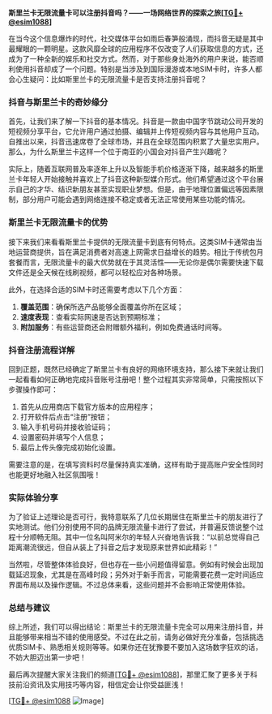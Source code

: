 **斯里兰卡无限流量卡可以注册抖音吗？——一场网络世界的探索之旅[[TG💪+ @esim1088](https://t.me/s/esim1088)]**

在当今这个信息爆炸的时代，社交媒体平台如雨后春笋般涌现，而抖音无疑是其中最耀眼的一颗明星。这款风靡全球的应用程序不仅改变了人们获取信息的方式，还成为了一种全新的娱乐和社交方式。然而，对于那些身处海外的用户来说，能否顺利使用抖音却成了一个问题。特别是当涉及到国际漫游或本地SIM卡时，许多人都会心生疑问：比如斯里兰卡的无限流量卡是否支持注册抖音呢？

### 抖音与斯里兰卡的奇妙缘分

首先，让我们来了解一下抖音的基本情况。抖音是一款由中国字节跳动公司开发的短视频分享平台，它允许用户通过拍摄、编辑并上传短视频内容与其他用户互动。自推出以来，抖音迅速席卷了全球市场，并且在全球范围内积累了大量忠实用户。那么，为什么斯里兰卡这样一个位于南亚的小国会对抖音产生兴趣呢？

实际上，随着互联网普及率逐年上升以及智能手机价格逐渐下降，越来越多的斯里兰卡年轻人开始接触并喜欢上了抖音这种新型媒介形式。他们希望通过这个平台展示自己的才华、结识新朋友甚至实现职业梦想。但是，由于地理位置偏远等因素限制，部分用户可能会遇到网络连接不稳定或者无法正常使用某些功能的情况。

### 斯里兰卡无限流量卡的优势

接下来我们来看看斯里兰卡提供的无限流量卡到底有何特点。这类SIM卡通常由当地运营商提供，旨在满足消费者对高速上网需求日益增长的趋势。相比于传统包月套餐而言，无限流量卡的最大优势就在于其灵活性——无论你是偶尔需要快速下载文件还是全天候在线刷视频，都可以轻松应对各种场景。

此外，在选择合适的SIM卡时还需要考虑以下几个方面：
1. **覆盖范围**：确保所选产品能够全面覆盖你所在区域；
2. **速度表现**：查看实际网速是否达到预期标准；
3. **附加服务**：有些运营商还会附赠额外福利，例如免费通话时间等。
  
### 抖音注册流程详解

回到正题，既然已经确定了斯里兰卡有良好的网络环境支持，那么接下来就让我们一起看看如何正确地完成抖音账号注册吧！整个过程其实非常简单，只需按照以下步骤操作即可：

1. 首先从应用商店下载官方版本的应用程序；
2. 打开软件后点击“注册”按钮；
3. 输入手机号码并接收验证码；
4. 设置密码并填写个人信息；
5. 最后上传头像完成初始化设置。

需要注意的是，在填写资料时尽量保持真实准确，这样有助于提高账户安全性同时也能更好地融入社区氛围哦！

### 实际体验分享

为了验证上述理论是否可行，我特意联系了几位长期居住在斯里兰卡的朋友进行了实地测试。他们分别使用不同的品牌无限流量卡进行了尝试，并普遍反馈说整个过程十分顺畅无阻。其中一位名叫阿米尔的年轻人兴奋地告诉我：“以前总觉得自己距离潮流很远，但自从装上了抖音之后才发现原来世界如此精彩！”

当然啦，尽管整体体验良好，但也存在一些小问题值得留意。例如有时候会出现加载延迟现象，尤其是在高峰时段；另外对于新手而言，可能需要花费一定时间适应界面布局以及操作逻辑。不过总体来看，这些问题并不会影响正常使用体验。

### 总结与建议

综上所述，我们可以得出结论：斯里兰卡的无限流量卡完全可以用来注册抖音，并且能够带来相当不错的使用感受。不过在此之前，请务必做好充分准备，包括挑选优质SIM卡、熟悉相关规则等等。如果你还在犹豫要不要加入这场数字狂欢的话，不妨大胆迈出第一步吧！

最后再次提醒大家关注我们的频道[[TG💪+ @esim1088](https://t.me/s/esim1088)]，那里汇聚了更多关于科技前沿资讯及实用技巧等内容，相信定会让你受益匪浅！ 

[[TG💪+ @esim1088](https://t.me/s/esim1088) ![Image](https://i.postimg.cc/4NQfJmqS/Snipaste-2025-05-13-00-14-12.png)]